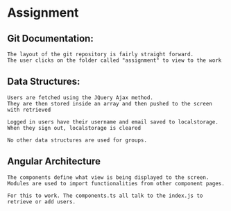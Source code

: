 # Assignment

## Git Documentation:
	
	The layout of the git repository is fairly straight forward. 
	The user clicks on the folder called "assignment" to view to the work


## Data Structures:
	
	Users are fetched using the JQuery Ajax method.
	They are then stored inside an array and then pushed to the screen with retrieved

	Logged in users have their username and email saved to localstorage.
	When they sign out, localstorage is cleared

	No other data structures are used for groups.

## Angular Architecture

	The components define what view is being displayed to the screen.
	Modules are used to import functionalities from other component pages.

	For this to work. The components.ts all talk to the index.js to retrieve or add users.
	



